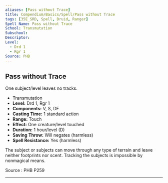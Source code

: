 ```yaml
---
aliases: [Pass without Trace]
title: Compendium/Basics/Spell/Pass without Trace
tags: [35E_SRD, Spell, Druid, Ranger]
Spell Name: Pass without Trace
School: Transmutation
Subschool: 
Descriptor: 
Level:
  - Drd 1
  - Rgr 1
Source: PHB
---
```



## Pass without Trace

One subject/level leaves no tracks.

*   Transmutation
*   **Level:** Drd 1, Rgr 1
*   **Components:** V, S, DF
*   **Casting Time:** 1 standard action
*   **Range:** Touch
*   **Effect:** One creature/level touched
*   **Duration:** 1 hour/level (D)
*   **Saving Throw:** Will negates (harmless)
*   **Spell Resistance:** Yes (harmless)

<p>The subject or subjects can move through any type of terrain and leave neither footprints nor scent. Tracking the subjects is impossible by nonmagical means.</p>

Source : PHB P259

---
